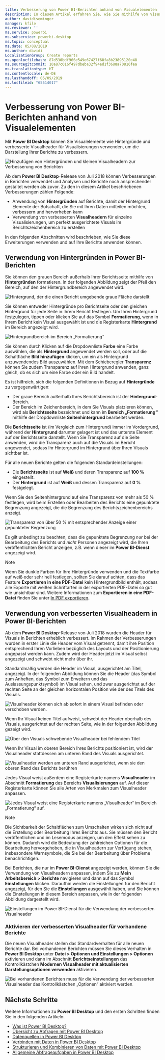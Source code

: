 ```yaml
---
title: Verbesserung von Power BI-Berichten anhand von Visualelementen
description: In diesem Artikel erfahren Sie, wie Sie mithilfe von Visualelementen wie Hintergründen und Visualheadern Berichte verbessern.
author: davidiseminger
manager: kfile
ms.reviewer: ''
ms.service: powerbi
ms.subservice: powerbi-desktop
ms.topic: conceptual
ms.date: 05/08/2019
ms.author: davidi
LocalizationGroup: Create reports
ms.openlocfilehash: 87d530bdf966e549e67427f68fa8b23895120e48
ms.sourcegitcommit: 10a87c016f497dbeba32f94ed1f3688a70816fea
ms.translationtype: HT
ms.contentlocale: de-DE
ms.lasthandoff: 05/09/2019
ms.locfileid: "65514017"
---
```

# <a name="use-visual-elements-to-enhance-power-bi-reports"></a>Verbesserung von Power BI-Berichten anhand von Visualelementen

Mit **Power BI Desktop** können Sie Visualelemente wie Hintergründe und verbesserte Visualheader für Visualisierungen verwenden, um die Darstellung Ihrer Berichte zu verbessern.

![Hinzufügen von Hintergründen und kleinen Visualheadern zur Verbesserung von Berichten](media/desktop-visual-elements-for-reports/visual-elements-for-reports_01.png)

Ab dem **Power BI Desktop**-Release von Juli 2018 können Verbesserungen in Berichten verwendet und Analysen und Berichte noch ansprechender gestaltet werden als zuvor. Zu den in diesem Artikel beschriebenen Verbesserungen zählen Folgende: 

* Anwendung von **Hintergründen** auf Berichte, damit der Hintergrund Elemente der Botschaft, die Sie mit Ihren Daten mitteilen möchten, verbessern und hervorheben kann
* Verwendung von verbesserten **Visualheadern** für einzelne Visualisierungen, um perfekt ausgerichtete Visuals im Berichtszeichenbereich zu erstellen 

In den folgenden Abschnitten wird beschrieben, wie Sie diese Erweiterungen verwenden und auf Ihre Berichte anwenden können.

## <a name="using-wallpaper-in-power-bi-reports"></a>Verwendung von Hintergründen in Power BI-Berichten

Sie können den grauen Bereich außerhalb Ihrer Berichtsseite mithilfe von **Hintergründen** formatieren. In der folgenden Abbildung zeigt der Pfeil den Bereich, auf den der Hintergrundbereich angewendet wird. 

![Hintergrund, der die einen Bericht umgebende graue Fläche darstellt](media/desktop-visual-elements-for-reports/visual-elements-for-reports_02.png)

Sie können entweder Hintergründe pro Berichtseite oder den gleichen Hintergrund für jede Seite in Ihrem Bericht festlegen. Um Ihren Hintergrund festzulegen, tippen oder klicken Sie auf das Symbol **Formatierung**, wenn in Ihrem Bericht kein Visual ausgewählt ist und die Registerkarte **Hintergrund** im Bereich angezeigt wird.

![Hintergrundbereich im Bereich „Formatierung“](media/desktop-visual-elements-for-reports/visual-elements-for-reports_03.png)

Sie können durch Klicken auf die Dropdownliste **Farbe** eine Farbe auswählen, die als **Hintergrund** angewendet werden soll, oder auf die Schaltfläche **Bild hinzufügen** klicken, um ein als Hintergrund anzuwendendes Bild auszuwählen. Mit dem Schieberegler **Transparenz** können Sie zudem Transparenz auf Ihren Hintergrund anwenden, ganz gleich, ob es sich um eine Farbe oder ein Bild handelt.

Es ist hilfreich, sich die folgenden Definitionen in Bezug auf **Hintergründe** zu vergegenwärtigen:

* Der graue Bereich außerhalb Ihres Berichtsbereich ist der **Hintergrund**-Bereich.
* Der Bereich im Zeichenbereich, in dem Sie Visuals platzieren können, wird als **Berichtsseite** bezeichnet und kann im **Bereich „Formatierung“** mithilfe der Dropdownliste **Seitenhintergrund** bearbeitet werden.

Die **Berichtsseite** ist (im Vergleich zum Hintergrund) immer im Vordergrund, während der **Hintergrund** darunter gelagert ist und das unterste Element auf der Berichtsseite darstellt. Wenn Sie Transparenz auf die Seite anwenden, wird die Transparenz auch auf die Visuals im Bericht angewendet, sodass Ihr Hintergrund im Hintergrund über Ihren Visuals sichtbar ist.

Für alle neuen Berichte gelten die folgenden Standardeinstellungen:

* Die **Berichtsseite** ist auf **Weiß** und deren Transparenz auf **100 %** eingestellt.
* Der **Hintergrund** ist auf **Weiß** und dessen Transparenz auf **0 %** festgelegt.

Wenn Sie den Seitenhintergrund auf eine Transparenz von mehr als 50 % festlegen, wird beim Erstellen oder Bearbeiten des Berichts eine gepunktete Begrenzung angezeigt, die die Begrenzung des Berichtszeichenbereichs anzeigt. 

![Transparenz von über 50 % mit entsprechender Anzeige einer gepunkteter Begrenzung](media/desktop-visual-elements-for-reports/visual-elements-for-reports_04.png)

Es gilt unbedingt zu beachten, dass die gepunktete Begrenzung *nur* bei der Bearbeitung des Berichts und *nicht* Personen angezeigt wird, die Ihren veröffentlichten Bericht anzeigen, z.B. wenn dieser im **Power BI-Dienst** angezeigt wird.

> [!NOTE]
> Wenn Sie dunkle Farben für Ihre Hintergründe verwenden und die Textfarbe auf weiß oder sehr hell festlegen, sollten Sie darauf achten, dass das Feature **Exportieren in eine PDF-Datei** kein Hintergrundbild enthält, sodass alle Exporte mit weißen Schriftarten in der exportierten PDF-Datei so gut wie unsichtbar sind. Weitere Informationen zum **Exportieren in eine PDF-Datei** finden Sie unter [In PDF exportieren](desktop-export-to-pdf.md).


## <a name="using-improved-visual-headers-in-power-bi-reports"></a>Verwendung von verbesserten Visualheadern in Power BI-Berichten

Ab dem **Power BI Desktop**-Release von Juli 2018 wurden die Header für Visuals in Berichten erheblich verbessert. Im Rahmen der Verbesserungen wurden in erster Linie die Header vom Visual getrennt, damit ihre Position entsprechend Ihren Vorlieben bezüglich des Layouts und der Positionierung angepasst werden kann. Zudem wird der Header jetzt im Visual selbst angezeigt und schwebt nicht mehr über ihr. 

Standardmäßig werden die Header im Visual, ausgerichtet am Titel, angezeigt. In der folgenden Abbildung können Sie die Header (das Symbol zum Anheften, das Symbol zum Erweitern und das Auslassungspunktsymbol) im Visual sehen, und zwar ausgerichtet auf der rechten Seite an der gleichen horizontalen Position wie der des Titels des Visuals.

![Visualheader können sich ab sofort in einem Visual befinden oder verschoben werden.](media/desktop-visual-elements-for-reports/visual-elements-for-reports_05.png)

Wenn Ihr Visual keinen Titel aufweist, schwebt der Header oberhalb des Visuals, ausgerichtet auf der rechten Seite, wie in der folgenden Abbildung gezeigt wird. 

![Über den Visuals schwebende Visualheader bei fehlendem Titel](media/desktop-visual-elements-for-reports/visual-elements-for-reports_07.png)

Wenn Ihr Visual im oberen Bereich Ihres Berichts positioniert ist, wird der Visualheader stattdessen am unteren Rand des Visuals ausgerichtet. 

![Visualheader werden am unteren Rand ausgerichtet, wenn sie den oberen Rand des Berichts berühren](media/desktop-visual-elements-for-reports/visual-elements-for-reports_08.png)

Jedes Visual weist außerdem eine Registerkarte namens **Visualheader** im Abschnitt **Formatierung** des Bereichs **Visualisierungen** auf. Auf dieser Registerkarte können Sie alle Arten von Merkmalen zum Visualheader anpassen.

![Jedes Visual weist eine Registerkarte namens „Visualheader“ im Bereich „Formatierung“ auf.](media/desktop-visual-elements-for-reports/visual-elements-for-reports_09.png)

> [!NOTE]
> Die Sichtbarkeit der Schaltflächen zum Umschalten wirken sich nicht auf die Erstellung oder Bearbeitung Ihres Berichts aus. Sie müssen den Bericht veröffentlichen und im Lesemodus anzeigen, um den Effekt sehen zu können. Dadurch wird die Bedeutung der zahlreichen Optionen für die Bearbeitung hervorgehoben, die in Visualheadern zur Verfügung stehen, insbesondere Warnsymbole, die Sie bei der Bearbeitung über Probleme benachrichtigen.

Bei Berichten, die nur im **Power BI-Dienst** angezeigt werden, können Sie die Verwendung von Visualheadern anpassen, indem Sie zu **Mein Arbeitsbereich > Berichte** navigieren und dann auf das Symbol **Einstellungen** klicken. Daraufhin werden die Einstellungen für den Bericht angezeigt, für den Sie die **Einstellungen** ausgewählt haben, und Sie können die Einstellungen in diesem Bereich anpassen, wie in der folgenden Abbildung dargestellt wird.

![Einstellungen im Power BI-Dienst für die Verwendung der verbesserten Visualheader](media/desktop-visual-elements-for-reports/visual-elements-for-reports_10.png)

### <a name="enabling-improved-visual-headers-for-existing-reports"></a>Aktivieren der verbesserten Visualheader für vorhandene Berichte

Die neuen Visualheader stellen das Standardverhalten für alle neuen Berichte dar. Bei vorhandenen Berichten müssen Sie dieses Verhalten in **Power BI Desktop** unter **Datei > Optionen und Einstellungen > Optionen** aktivieren und dann im Abschnitt **Berichtseinstellungen** das Kontrollkästchen **Modernen Visualheader mit aktualisierten Darstellungsoptionen verwenden** aktivieren.

![Bei vorhandenen Berichten muss für die Verwendung der verbesserten Visualheader das Kontrollkästchen „Optionen“ aktiviert werden.](media/desktop-visual-elements-for-reports/visual-elements-for-reports_06.png)


## <a name="next-steps"></a>Nächste Schritte
Weitere Informationen zu **Power BI Desktop** und den ersten Schritten finden Sie in den folgenden Artikeln.

* [Was ist Power BI Desktop?](desktop-what-is-desktop.md)
* [Übersicht zu Abfragen mit Power BI Desktop](desktop-query-overview.md)
* [Datenquellen in Power BI Desktop](desktop-data-sources.md)
* [Verbinden mit Daten in Power BI Desktop](desktop-connect-to-data.md)
* [Strukturieren und Kombinieren von Daten mit Power BI Desktop](desktop-shape-and-combine-data.md)
* [Allgemeine Abfrageaufgaben in Power BI Desktop](desktop-common-query-tasks.md)   

